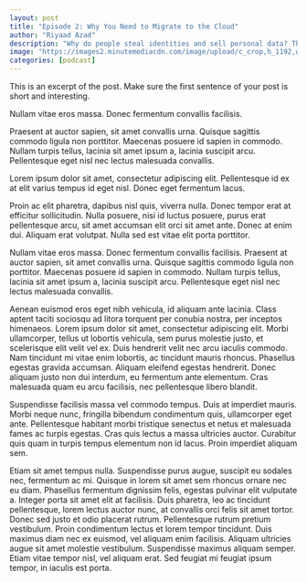 ```yaml
---
layout: post
title: "Episode 2: Why You Need to Migrate to the Cloud"
author: "Riyaad Azad"
description: "Why do people steal identities and sell personal data? This is why we can't have nice things."
image: "https://images2.minutemediacdn.com/image/upload/c_crop,h_1192,w_2121,x_0,y_111/f_auto,q_auto,w_1100/v1554702738/shape/mentalfloss/49786-istock_0.jpg"
categories: [podcast]
---
```


This is an excerpt of the post. Make sure the first sentence of your post is short and interesting.

Nullam vitae eros massa. Donec fermentum convallis facilisis. 

Praesent at auctor sapien, sit amet convallis urna. Quisque sagittis commodo ligula non porttitor. Maecenas posuere id sapien in commodo. Nullam turpis tellus, lacinia sit amet ipsum a, lacinia suscipit arcu. Pellentesque eget nisl nec lectus malesuada convallis.

Lorem ipsum dolor sit amet, consectetur adipiscing elit. Pellentesque id ex at elit varius tempus id eget nisl. Donec eget fermentum lacus. 

Proin ac elit pharetra, dapibus nisl quis, viverra nulla. Donec tempor erat at efficitur sollicitudin. Nulla posuere, nisi id luctus posuere, purus erat pellentesque arcu, sit amet accumsan elit orci sit amet ante. Donec at enim dui. Aliquam erat volutpat. Nulla sed est vitae elit porta porttitor.

Nullam vitae eros massa. Donec fermentum convallis facilisis. Praesent at auctor sapien, sit amet convallis urna. Quisque sagittis commodo ligula non porttitor. Maecenas posuere id sapien in commodo. Nullam turpis tellus, lacinia sit amet ipsum a, lacinia suscipit arcu. Pellentesque eget nisl nec lectus malesuada convallis.

Aenean euismod eros eget nibh vehicula, id aliquam ante lacinia. Class aptent taciti sociosqu ad litora torquent per conubia nostra, per inceptos himenaeos. Lorem ipsum dolor sit amet, consectetur adipiscing elit. Morbi ullamcorper, tellus ut lobortis vehicula, sem purus molestie justo, et scelerisque elit velit vel ex. Duis hendrerit velit nec arcu iaculis commodo. Nam tincidunt mi vitae enim lobortis, ac tincidunt mauris rhoncus. Phasellus egestas gravida accumsan. Aliquam eleifend egestas hendrerit. Donec aliquam justo non dui interdum, eu fermentum ante elementum. Cras malesuada quam eu arcu facilisis, nec pellentesque libero blandit.

Suspendisse facilisis massa vel commodo tempus. Duis at imperdiet mauris. Morbi neque nunc, fringilla bibendum condimentum quis, ullamcorper eget ante. Pellentesque habitant morbi tristique senectus et netus et malesuada fames ac turpis egestas. Cras quis lectus a massa ultricies auctor. Curabitur quis quam in turpis tempus elementum non id lacus. Proin imperdiet aliquam sem.

Etiam sit amet tempus nulla. Suspendisse purus augue, suscipit eu sodales nec, fermentum ac mi. Quisque in lorem sit amet sem rhoncus ornare nec eu diam. Phasellus fermentum dignissim felis, egestas pulvinar elit vulputate a. Integer porta sit amet elit at facilisis. Duis pharetra, leo ac tincidunt pellentesque, lorem lectus auctor nunc, at convallis orci felis sit amet tortor. Donec sed justo et odio placerat rutrum. Pellentesque rutrum pretium vestibulum. Proin condimentum lectus et lorem tempor tincidunt. Duis maximus diam nec ex euismod, vel aliquam enim facilisis. Aliquam ultricies augue sit amet molestie vestibulum. Suspendisse maximus aliquam semper. Etiam vitae tempor nisl, vel aliquam erat. Sed feugiat mi feugiat ipsum tempor, in iaculis est porta.